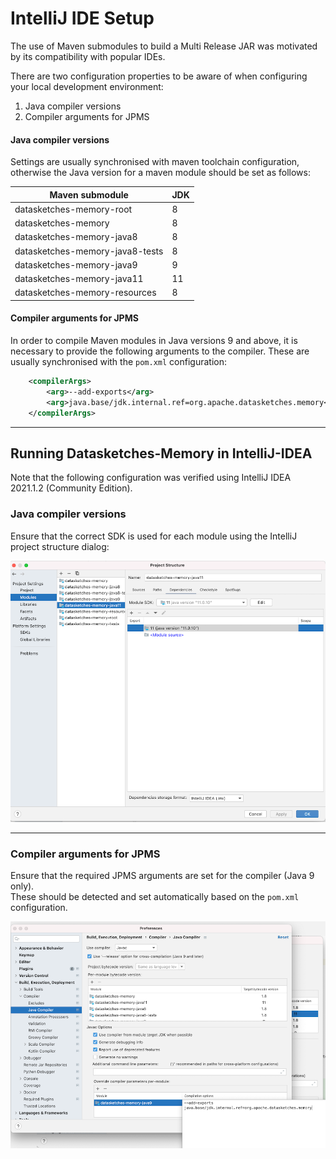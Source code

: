 <!--
    Licensed to the Apache Software Foundation (ASF) under one
    or more contributor license agreements.  See the NOTICE file
    distributed with this work for additional information
    regarding copyright ownership.  The ASF licenses this file
    to you under the Apache License, Version 2.0 (the
    "License"); you may not use this file except in compliance
    with the License.  You may obtain a copy of the License at

      http://www.apache.org/licenses/LICENSE-2.0

    Unless required by applicable law or agreed to in writing,
    software distributed under the License is distributed on an
    "AS IS" BASIS, WITHOUT WARRANTIES OR CONDITIONS OF ANY
    KIND, either express or implied.  See the License for the
    specific language governing permissions and limitations
    under the License.
-->

# IntelliJ IDE Setup

The use of Maven submodules to build a Multi Release JAR was motivated by its compatibility with 
popular IDEs.

There are two configuration properties to be aware of when configuring your local development 
environment:

1) Java compiler versions
2) Compiler arguments for JPMS

#### Java compiler versions

Settings are usually synchronised with maven toolchain configuration, otherwise the Java version 
for a maven module should be set as follows:

| Maven submodule                   | JDK |
| --------------------------------- | --- |
| datasketches-memory-root          |  8  |
| datasketches-memory               |  8  |
| datasketches-memory-java8         |  8  |
| datasketches-memory-java8-tests   |  8  |
| datasketches-memory-java9         |  9  |
| datasketches-memory-java11        |  11 |
| datasketches-memory-resources     |  8  |

#### Compiler arguments for JPMS

In order to compile Maven modules in Java versions 9 and above, it is necessary to provide the 
following arguments to the compiler.  These are usually synchronised with the `pom.xml` 
configuration:

```xml
    <compilerArgs>
        <arg>--add-exports</arg>
        <arg>java.base/jdk.internal.ref=org.apache.datasketches.memory</arg>
    </compilerArgs>
```

---

## Running Datasketches-Memory in IntelliJ-IDEA

Note that the following configuration was verified using IntelliJ IDEA 2021.1.2 
(Community Edition).

### Java compiler versions

Ensure that the correct SDK is used for each module using the IntelliJ project structure dialog:

![IntelliJ project structure dialog](img/intellij-project-structure.png "Intellij project structure dialogue")

---

### Compiler arguments for JPMS

Ensure that the required JPMS arguments are set for the compiler (Java 9 only).  
These should be detected and set automatically based on the `pom.xml` configuration.

![IntelliJ java compiler arguments](img/intellij-java-compiler-arguments.png "Intellij project compiler arguments")

